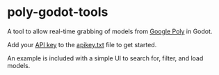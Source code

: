 # poly-godot-tools

A tool to allow real-time grabbing of models from [Google Poly](https://poly.google.com/) in Godot.

Add your [API key](https://console.developers.google.com/apis/library/poly.googleapis.com) to the [apikey.txt](apikey.txt) file to get started.

An example is included with a simple UI to search for, filter, and load models.
